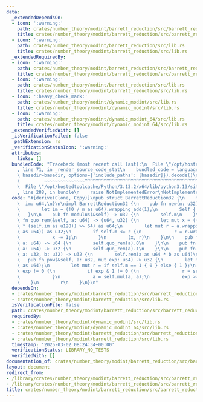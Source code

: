 ```yaml
---
data:
  _extendedDependsOn:
  - icon: ':warning:'
    path: crates/number_theory/modint/barrett_reduction/src/barrett_reduction_64.rs
    title: crates/number_theory/modint/barrett_reduction/src/barrett_reduction_64.rs
  - icon: ':warning:'
    path: crates/number_theory/modint/barrett_reduction/src/lib.rs
    title: crates/number_theory/modint/barrett_reduction/src/lib.rs
  _extendedRequiredBy:
  - icon: ':warning:'
    path: crates/number_theory/modint/barrett_reduction/src/barrett_reduction_64.rs
    title: crates/number_theory/modint/barrett_reduction/src/barrett_reduction_64.rs
  - icon: ':warning:'
    path: crates/number_theory/modint/barrett_reduction/src/lib.rs
    title: crates/number_theory/modint/barrett_reduction/src/lib.rs
  - icon: ':heavy_check_mark:'
    path: crates/number_theory/modint/dynamic_modint/src/lib.rs
    title: crates/number_theory/modint/dynamic_modint/src/lib.rs
  - icon: ':warning:'
    path: crates/number_theory/modint/dynamic_modint_64/src/lib.rs
    title: crates/number_theory/modint/dynamic_modint_64/src/lib.rs
  _extendedVerifiedWith: []
  _isVerificationFailed: false
  _pathExtension: rs
  _verificationStatusIcon: ':warning:'
  attributes:
    links: []
  bundledCode: "Traceback (most recent call last):\n  File \"/opt/hostedtoolcache/Python/3.13.2/x64/lib/python3.13/site-packages/onlinejudge_verify/documentation/build.py\"\
    , line 71, in _render_source_code_stat\n    bundled_code = language.bundle(stat.path,\
    \ basedir=basedir, options={'include_paths': [basedir]}).decode()\n          \
    \         ~~~~~~~~~~~~~~~^^^^^^^^^^^^^^^^^^^^^^^^^^^^^^^^^^^^^^^^^^^^^^^^^^^^^^^^^^^^^^^^^^\n\
    \  File \"/opt/hostedtoolcache/Python/3.13.2/x64/lib/python3.13/site-packages/onlinejudge_verify/languages/rust.py\"\
    , line 288, in bundle\n    raise NotImplementedError\nNotImplementedError\n"
  code: "#[derive(Clone, Copy)]\npub struct BarrettReduction32 {\n    m: u32,\n  \
    \  im: u64,\n}\n\nimpl BarrettReduction32 {\n    pub fn new(m: u32) -> Self {\n\
    \        let im = (!0 / m as u64).wrapping_add(1);\n        Self { m, im }\n \
    \   }\n\n    pub fn modulus(&self) -> u32 {\n        self.m\n    }\n\n    pub\
    \ fn quo_rem(&self, a: u64) -> (u64, u32) {\n        let mut x = (((a as u128)\
    \ * (self.im as u128)) >> 64) as u64;\n        let mut r = a.wrapping_sub(x.wrapping_mul(self.m\
    \ as u64)) as u32;\n        if self.m <= r {\n            r = r.wrapping_add(self.m);\n\
    \            x -= 1;\n        }\n        (x, r)\n    }\n\n    pub fn quo(&self,\
    \ a: u64) -> u64 {\n        self.quo_rem(a).0\n    }\n\n    pub fn rem(&self,\
    \ a: u64) -> u32 {\n        self.quo_rem(a).1\n    }\n\n    pub fn mul(&self,\
    \ a: u32, b: u32) -> u32 {\n        self.rem(a as u64 * b as u64)\n    }\n\n \
    \   pub fn pow(&self, a: u32, mut exp: u64) -> u32 {\n        let mut a = self.rem(a\
    \ as u64);\n        let mut r = if self.m == 1 { 0 } else { 1 };\n        while\
    \ exp != 0 {\n            if exp & 1 != 0 {\n                r = self.mul(r, a);\n\
    \            }\n            a = self.mul(a, a);\n            exp >>= 1;\n    \
    \    }\n        r\n    }\n}\n"
  dependsOn:
  - crates/number_theory/modint/barrett_reduction/src/barrett_reduction_64.rs
  - crates/number_theory/modint/barrett_reduction/src/lib.rs
  isVerificationFile: false
  path: crates/number_theory/modint/barrett_reduction/src/barrett_reduction_32.rs
  requiredBy:
  - crates/number_theory/modint/dynamic_modint/src/lib.rs
  - crates/number_theory/modint/dynamic_modint_64/src/lib.rs
  - crates/number_theory/modint/barrett_reduction/src/barrett_reduction_64.rs
  - crates/number_theory/modint/barrett_reduction/src/lib.rs
  timestamp: '2025-03-02 08:24:34+00:00'
  verificationStatus: LIBRARY_NO_TESTS
  verifiedWith: []
documentation_of: crates/number_theory/modint/barrett_reduction/src/barrett_reduction_32.rs
layout: document
redirect_from:
- /library/crates/number_theory/modint/barrett_reduction/src/barrett_reduction_32.rs
- /library/crates/number_theory/modint/barrett_reduction/src/barrett_reduction_32.rs.html
title: crates/number_theory/modint/barrett_reduction/src/barrett_reduction_32.rs
---
```

